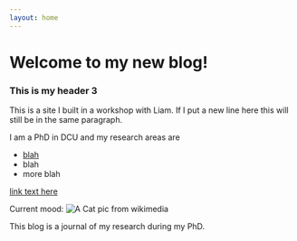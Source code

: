 ```yaml
---
layout: home
---
```


# Welcome to my new blog!

### This is my header 3

This is a site I built in a workshop with Liam. 
If I put a new line here this will still be in the same paragraph.

I am a PhD in DCU and my research areas are 
* [blah](link.url)
* blah
* more blah

[link text here](link.url)

Current mood:
![A Cat pic from wikimedia](https://upload.wikimedia.org/wikipedia/commons/3/35/Angry_tiger.jpg)

This blog is a journal of my research during my PhD.
